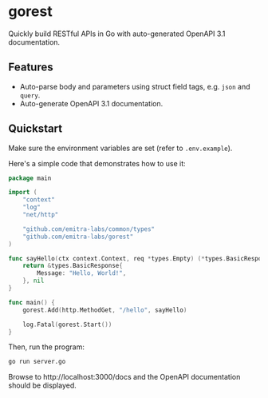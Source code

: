 # gorest

Quickly build RESTful APIs in Go with auto-generated OpenAPI 3.1 documentation.

## Features

- Auto-parse body and parameters using struct field tags, e.g. `json` and `query`.
- Auto-generate OpenAPI 3.1 documentation.

## Quickstart

Make sure the environment variables are set (refer to `.env.example`).

Here's a simple code that demonstrates how to use it:

```go
package main

import (
    "context"
    "log"
    "net/http"

    "github.com/emitra-labs/common/types"
    "github.com/emitra-labs/gorest"
)

func sayHello(ctx context.Context, req *types.Empty) (*types.BasicResponse, error) {
    return &types.BasicResponse{
        Message: "Hello, World!",
    }, nil
}

func main() {
    gorest.Add(http.MethodGet, "/hello", sayHello)

    log.Fatal(gorest.Start())
}
```

Then, run the program:

```bash
go run server.go
```

Browse to http://localhost:3000/docs and the OpenAPI documentation should be displayed.
